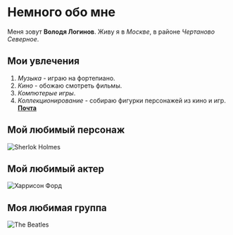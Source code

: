 # Немного обо мне
Меня зовут **Володя Логинов**. Живу я в *Москве*, в районе *Чертаново Северное*.
## Мои увлечения
1. *Музыка* - играю на фортепиано.
2. *Кино* - обожаю смотреть фильмы.
3. *Компютерые игры*.
4. *Коллекционирование* - собираю фигурки персонажей из кино и игр.
[**Почта**](log.vovanchik@yandex.ru)
## Мой любимый персонаж
![Sherlok Holmes](http://blagozelo.ru/wp-content/uploads/2017/09/%D0%A8%D0%B5%D1%80%D0%BB%D0%BE%D0%BA-%D0%A5%D0%BE%D0%BB%D0%BC%D1%81.jpg)
## Мой любимый актер
![Харрисон Форд](http://ibgnews.com/wp-content/uploads/2016/07/Harrison-Ford.jpg)
## Моя любимая группа
![The Beatles](http://zakarpattyafm.com.ua/wp-content/uploads/2017/03/1-2-1024x640.jpg)
